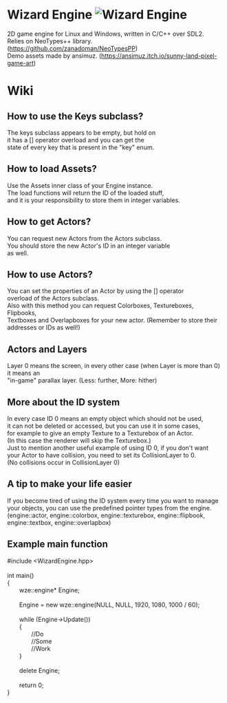 # Wizard Engine ![Wizard Engine](https://github.com/zanadoman/Wizard-Engine/blob/main/Build/engine/icon.png)

2D game engine for Linux and Windows, written in C/C++ over SDL2. \
Relies on NeoTypes++ library. (https://github.com/zanadoman/NeoTypesPP) \
Demo assets made by ansimuz. (https://ansimuz.itch.io/sunny-land-pixel-game-art)

# Wiki

## How to use the Keys subclass?

The keys subclass appears to be empty, but hold on \
it has a [] operator overload and you can get the \
state of every key that is present in the "key" enum.

## How to load Assets?

Use the Assets inner class of your Engine instance. \
The load functions will return the ID of the loaded stuff, \
and it is your responsibility to store them in integer variables.

## How to get Actors?

You can request new Actors from the Actors subclass. \
You should store the new Actor's ID in an integer variable \
as well.

## How to use Actors?

You can set the properties of an Actor by using the [] operator \
overload of the Actors subclass. \
Also with this method you can request Colorboxes, Textureboxes, Flipbooks, \
Textboxes and Overlapboxes for your new actor. (Remember to store their addresses or IDs as well!)

## Actors and Layers

Layer 0 means the screen, in every other case (when Layer is more than 0) it means an \
"in-game" parallax layer. (Less: further, More: hither)

## More about the ID system

In every case ID 0 means an empty object which should not be used, \
it can not be deleted or accessed, but you can use it in some cases, \
for example to give an empty Texture to a Texturebox of an Actor. \
(In this case the renderer will skip the Texturebox.) \
Just to mention another useful example of using ID 0, if you don't want \
your Actor to have collision, you need to set its CollisionLayer to 0. \
(No collisions occur in CollisionLayer 0)

## A tip to make your life easier

If you become tired of using the ID system every time you want to manage \
your objects, you can use the predefined pointer types from the engine. \
(engine::actor, engine::colorbox, engine::texturebox, engine::flipbook, engine::textbox, engine::overlapbox)

## Example main function

#include \<WizardEngine.hpp\> \
\
int main() \
{\
&emsp;&emsp;wze::engine\* Engine; \
\
&emsp;&emsp;Engine = new wze::engine(NULL, NULL, 1920, 1080, 1000 / 60); \
\
&emsp;&emsp;while (Engine->Update()) \
&emsp;&emsp;{ \
&emsp;&emsp;&emsp;&emsp;//Do \
&emsp;&emsp;&emsp;&emsp;//Some \
&emsp;&emsp;&emsp;&emsp;//Work \
&emsp;&emsp;} \
\
&emsp;&emsp;delete Engine; \
\
&emsp;&emsp;return 0; \
}